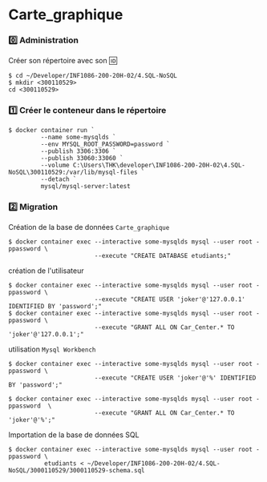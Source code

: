 # Carte_graphique

### :zero: Administration 

Créer son répertoire avec son :id:

```
$ cd ~/Developer/INF1086-200-20H-02/4.SQL-NoSQL
$ mkdir <300110529>
cd <300110529>
```

### :one: Créer le conteneur dans le répertoire

```
$ docker container run `
         --name some-mysqlds `
         --env MYSQL_ROOT_PASSWORD=password `
         --publish 3306:3306 `
         --publish 33060:33060 `
         --volume C:\Users\THK\developer\INF1086-200-20H-02\4.SQL-NoSQL\300110529:/var/lib/mysql-files `
         --detach `
         mysql/mysql-server:latest
```

### :two: Migration

Création de la base de données `Carte_graphique`

```
$ docker container exec --interactive some-mysqlds mysql --user root -ppassword \
                        --execute "CREATE DATABASE etudiants;"
```
création de l'utilisateur

```
$ docker container exec --interactive some-mysqlds mysql --user root -ppassword \
                        --execute "CREATE USER 'joker'@'127.0.0.1' IDENTIFIED BY 'password';"
$ docker container exec --interactive some-mysqlds mysql --user root -ppassword \
                        --execute "GRANT ALL ON Car_Center.* TO 'joker'@'127.0.0.1';"
```

utilisation `Mysql Workbench`

```
$ docker container exec --interactive some-mysqlds mysql --user root -ppassword \
                        --execute "CREATE USER 'joker'@'%' IDENTIFIED BY 'password';"

$ docker container exec --interactive some-mysqlds mysql --user root -ppassword  \
                        --execute "GRANT ALL ON Car_Center.* TO 'joker'@'%';"
```

Importation de la base de données SQL

```
$ docker container exec --interactive some-mysqlds mysql --user root -ppassword \
          etudiants < ~/Developer/INF1086-200-20H-02/4.SQL-NoSQL/3000110529/3000110529-schema.sql
```

